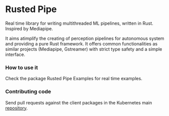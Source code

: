 # Rusted Pipe

Real time library for writing multithreaded ML pipelines, written in Rust. Inspired by Mediapipe.

It aims atimplify the creating of perception pipelines for autonomous system and providing a pure Rust framework. It offers common functionalities as similar projects (Mediapipe, Gstreamer) with strict type safety and a simple interface.

### How to use it

Check the package Rusted Pipe Examples for real time examples.

### Contributing code
Send pull requests against the client packages in the Kubernetes main [repository](https://github.com/szandara/rustedpipe). 